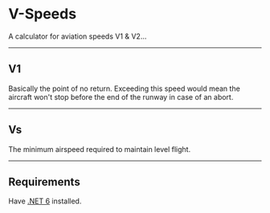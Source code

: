 ﻿# V-SpeedsA calculator for aviation speeds V1 & V2...---## V1Basically the point of no return. Exceeding this speed would mean the aircraft won't stop before the end of the runway in case of an abort.---## VsThe minimum airspeed required to maintain level flight.---## RequirementsHave [.NET 6](https://dotnet.microsoft.com/en-us/download/dotnet/6.0/runtime) installed.